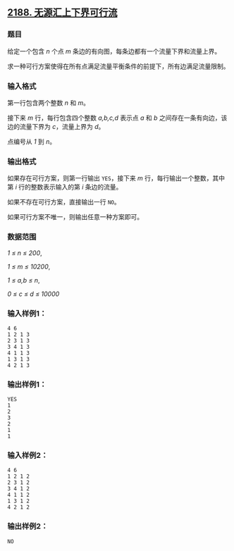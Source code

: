 ## [2188. 无源汇上下界可行流](https://www.acwing.com/problem/content/2190/)

### 题目

给定一个包含 *n* 个点 *m* 条边的有向图，每条边都有一个流量下界和流量上界。

求一种可行方案使得在所有点满足流量平衡条件的前提下，所有边满足流量限制。

### 输入格式

第一行包含两个整数 *n* 和 *m*。

接下来 *m* 行，每行包含四个整数 *a,b,c,d* 表示点 *a* 和 *b* 之间存在一条有向边，该边的流量下界为 *c*，流量上界为 *d*。

点编号从 *1* 到 *n*。

### 输出格式

如果存在可行方案，则第一行输出 `YES`，接下来 *m* 行，每行输出一个整数，其中第 *i* 行的整数表示输入的第 *i* 条边的流量。

如果不存在可行方案，直接输出一行 `NO`。

如果可行方案不唯一，则输出任意一种方案即可。

### 数据范围

*1 ≤ n ≤ 200*,

*1 ≤ m ≤ 10200*,

*1 ≤ a,b ≤ n*,

*0 ≤ c ≤ d ≤ 10000*

### 输入样例1：

```
4 6
1 2 1 3
2 3 1 3
3 4 1 3
4 1 1 3
1 3 1 3
4 2 1 3
```

### 输出样例1：

```
YES
1
2
3
2
1
1
```

### 输入样例2：

```
4 6
1 2 1 2
2 3 1 2
3 4 1 2
4 1 1 2
1 3 1 2
4 2 1 2
```

### 输出样例2：

```
NO
```
